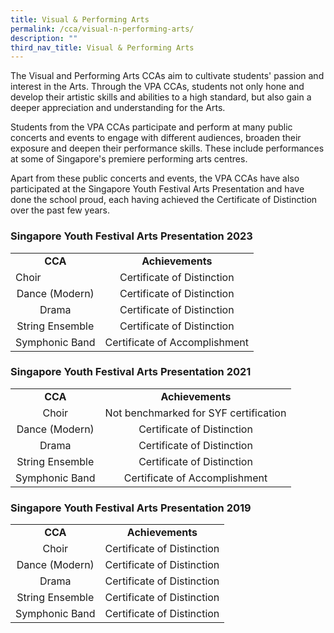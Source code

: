```yaml
---
title: Visual & Performing Arts
permalink: /cca/visual-n-performing-arts/
description: ""
third_nav_title: Visual & Performing Arts
---
```

<p>The Visual and Performing Arts CCAs aim to cultivate students' passion and interest in the Arts. Through the VPA CCAs, students not only hone and develop their artistic skills and abilities to a high standard, but also gain a deeper appreciation and understanding for the Arts.</p>
<p>Students from the VPA CCAs participate and perform at many public concerts and events to engage with different audiences, broaden their exposure and deepen their performance skills. These include performances at some of Singapore's premiere performing arts centres.</p>
<p>Apart from these public concerts and events, the VPA CCAs have also participated at the Singapore Youth Festival Arts Presentation and have done the school proud, each having achieved the Certificate of Distinction over the past few years.</p>
<h3>Singapore Youth Festival Arts Presentation 2023</h3>
<table>
<tbody>
<tr>
<td style="text-align: center;"><strong>CCA</strong></td>
<td style="text-align: center;"><strong>Achievements</strong></td>
</tr>
<tr>
<td>Choir</td>
<td style="text-align: center;">Certificate of Distinction</td>
</tr>
<tr>
<td style="text-align: center;">Dance (Modern)</td>
<td style="text-align: center;">Certificate of Distinction</td>
</tr>
<tr>
<td style="text-align: center;">Drama</td>
<td style="text-align: center;">Certificate of Distinction</td>
</tr>
<tr>
<td style="text-align: center;">String Ensemble</td>
<td style="text-align: center;">Certificate of Distinction</td>
</tr>
<tr>
<td style="text-align: center;">Symphonic Band</td>
<td style="text-align: center;">Certificate of Accomplishment</td>
</tr>
</tbody>
</table>
<h3>Singapore Youth Festival Arts Presentation 2021</h3>
<table>
<tbody>
<tr>
<td style="text-align: center;"><strong>CCA</strong></td>
<td style="text-align: center;"><strong>Achievements</strong></td>
</tr>
<tr>
<td style="text-align: center;">Choir</td>
<td style="text-align: center;">Not benchmarked for SYF certification</td>
</tr>
<tr>
<td style="text-align: center;">Dance (Modern)</td>
<td style="text-align: center;">Certificate of Distinction</td>
</tr>
<tr>
<td style="text-align: center;">Drama</td>
<td style="text-align: center;">Certificate of Distinction</td>
</tr>
<tr>
<td style="text-align: center;">String Ensemble</td>
<td style="text-align: center;">Certificate of Distinction</td>
</tr>
<tr>
<td style="text-align: center;">Symphonic Band</td>
<td style="text-align: center;">Certificate of Accomplishment</td>
</tr>
</tbody>
</table>
<h3>Singapore Youth Festival Arts Presentation 2019</h3>
<table>
<tbody>
<tr>
<td style="text-align: center;"><strong>CCA</strong></td>
<td style="text-align: center;"><strong>Achievements</strong></td>
</tr>
<tr>
<td style="text-align: center;">Choir</td>
<td style="text-align: center;">Certificate of Distinction</td>
</tr>
<tr>
<td style="text-align: center;">Dance (Modern)</td>
<td style="text-align: center;">Certificate of Distinction</td>
</tr>
<tr>
<td style="text-align: center;">Drama</td>
<td style="text-align: center;">Certificate of Distinction</td>
</tr>
<tr>
<td style="text-align: center;">String Ensemble</td>
<td style="text-align: center;">Certificate of Distinction</td>
</tr>
<tr>
<td style="text-align: center;">Symphonic Band</td>
<td style="text-align: center;">Certificate of Distinction</td>
</tr>
</tbody>
</table>